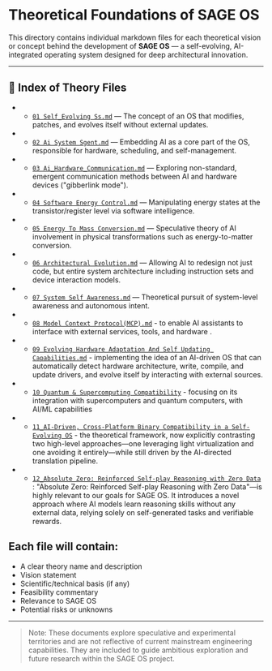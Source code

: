 # Theoretical Foundations of SAGE OS

This directory contains individual markdown files for each theoretical vision or concept behind the development of **SAGE OS** — a self-evolving, AI-integrated operating system designed for deep architectural innovation.

  
---

## 📁 Index of Theory Files

* * [`01 Self_Evolving Ss.md`](./01_self_evolving_os.md) — The concept of an OS that modifies, patches, and evolves itself without external updates.
* * [`02 Ai System Sgent.md`](./02_ai_system_agent.md) — Embedding AI as a core part of the OS, responsible for hardware, scheduling, and self-management.
* * [`03 Ai_Hardware_Communication.md`](./03_ai_hardware_communication.md) — Exploring non-standard, emergent communication methods between AI and hardware devices ("gibberlink mode").
* * [`04 Software Energy Control.md`](./04_software_energy_control.md) — Manipulating energy states at the transistor/register level via software intelligence.
* * [`05 Energy To Mass Conversion.md`](./05_energy_to_mass_conversion.md) — Speculative theory of AI involvement in physical transformations such as energy-to-matter conversion.
* * [`06 Architectural Evolution.md`](./06_architectural_evolution.md) — Allowing AI to redesign not just code, but entire system architecture including instruction sets and device interaction models.
* * [`07 System Self Awareness.md`](./07_system_self_awareness.md) — Theoretical pursuit of system-level awareness and autonomous intent.
* * [`08 Model Context Protocol(MCP).md`](./08_Model_Context_Protocol(MCP).md) - to enable AI assistants to interface with external services, tools, and hardware .
* * [`09 Evolving Hardware Adaptation And Self Updating Capabilities.md`](./09_Evolving_Hardware_Adaptation_and_Self_Updating_Capabilities.md) - implementing the idea of an AI-driven OS that can automatically detect hardware architecture, write, compile, and update drivers, and evolve itself by interacting with external sources.
* * [`10 Quantum & Supercomputing Compatibility`](./10_Hybrid_Quantum_Classical_Supercomputing_Integration_for_Autonomous_OS.md) - focusing on its integration with supercomputers and quantum computers, with AI/ML capabilities
* * [`11_AI-Driven, Cross-Platform Binary Compatibility in a Self-Evolving OS`](./11_Framework_for_AI_Driven_Native_Speed_Cross_Platform_Binary_Compatibility.md) - the theoretical framework, now explicitly contrasting two high-level approaches—one leveraging light virtualization and one avoiding it entirely—while still driven by the AI-directed translation pipeline.

* * [`12_Absolute Zero: Reinforced Self-play Reasoning with Zero Data`](./12_Absolute_Zero:Reinforced_Self-play_Reasoning_with_Zero_Data.md) : "Absolute Zero: Reinforced Self-play Reasoning with Zero Data"—is highly relevant to our goals for SAGE OS. It introduces a novel approach where AI models learn reasoning skills without any external data, relying solely on self-generated tasks and verifiable rewards.
  
Each file will contain:
---


* A clear theory name and description
* Vision statement
* Scientific/technical basis (if any)
* Feasibility commentary
* Relevance to SAGE OS
* Potential risks or unknowns

---

> Note: These documents explore speculative and experimental territories and are not reflective of current mainstream engineering capabilities. They are included to guide ambitious exploration and future research within the SAGE OS project.
